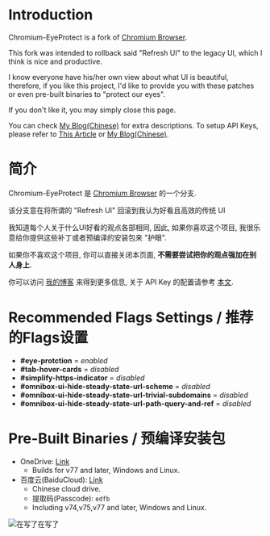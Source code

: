 # Introduction
Chromium-EyeProtect is a fork of [Chromium Browser](https://www.chromium.org/Home).

This fork was intended to rollback said "Refresh UI" to the legacy UI, which I think is nice and productive.

I know everyone have his/her own view about what UI is beautiful, therefore, if you like this project, I'd like to provide you with these patches or even pre-built binaries to "protect our eyes".

If you don't like it, you may simply close this page.


You can check [My Blog(Chinese)](https://blog.berd.moe/archives/chromium-eyeprotect/) for extra descriptions. To setup API Keys, please refer to [This Article](https://www.chromium.org/developers/how-tos/api-keys) or [My Blog(Chinese)](https://blog.berd.moe/archives/chromium-setup-api-keys/).

# 简介
Chromium-EyeProtect 是 [Chromium Browser](https://www.chromium.org/Home) 的一个分支.

该分支意在将所谓的 "Refresh UI" 回滚到我认为好看且高效的传统 UI

我知道每个人关于什么UI好看的观点各部相同, 因此, 如果你喜欢这个项目, 我很乐意给你提供这些补丁或者预编译的安装包来 "护眼".

如果你不喜欢这个项目, 你可以直接关闭本页面, **不需要尝试把你的观点强加在别人身上**.


你可以访问 [我的博客](https://blog.berd.moe/archives/chromium-eyeprotect/) 来得到更多信息, 关于 API Key 的配置请参考 [本文](https://blog.berd.moe/archives/chromium-setup-api-keys/).

# Recommended Flags Settings / 推荐的Flags设置
* __#eye-protction__ = *enabled*
* __#tab-hover-cards__ = *disabled*
* __#simplify-https-indicator__ = *disabled*
* __#omnibox-ui-hide-steady-state-url-scheme__ = *disabled*
* __#omnibox-ui-hide-steady-state-url-trivial-subdomains__ = *disabled*
* __#omnibox-ui-hide-steady-state-url-path-query-and-ref__ = *disabled*

# Pre-Built Binaries / 预编译安装包
- OneDrive: [Link](https://fengberd-my.sharepoint.com/:f:/g/personal/admin_berd_moe/EgfAnbvVaB5KucXzZ7VXSMwB_1c1EFyokgcc2m8ZUb3m2A?e=YuAFcz)
	- Builds for v77 and later, Windows and Linux.
- 百度云(BaiduCloud): [Link](https://pan.baidu.com/s/1o_jbSlPvJ9jyC-AnebLFjA)
	- Chinese cloud drive.
	- 提取码(Passcode): `edfb`
	- Including v74,v75,v77 and later, Windows and Linux.

![在写了在写了](https://raw.githubusercontent.com/fengberd/Chromium-EyeProtect/gugu/gugu.jpg)
